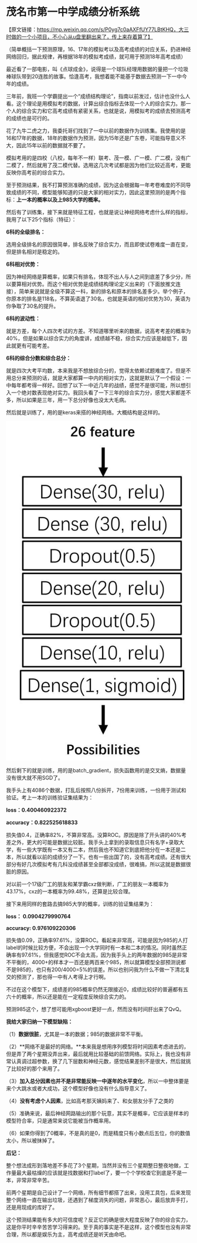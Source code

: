 # 茂名市第一中学成绩分析系统

【原文链接：https://mp.weixin.qq.com/s/P0yg7c0aAXFfUY77LBtKHQ，大三时做的一个小项目，不小心从u盘里翻出来了，传上来存着算了】

（简单概括一下预测原理，16、17年的模拟考以及高考成绩的对应关系，扔进神经网络回归，据此规律，再根据18年的模拟考成绩，就可用于预测18年高考成绩）

最近看了一部电影，叫《点球成金》，说得是一个球队经理用数据的量把一个垃圾棒球队带到20连胜的故事。恰逢高考，我想着能不能基于数据去预测一下一中今年的成绩。

三年前，我班一个学霸提出一个“成绩结构理论”，指南以前发过，估计也没什么人看。这个理论是用模拟考的数据，计算出综合指标去体现一个人的综合实力。那一个人的综合实力和它高考成绩有紧密关系，也就是说，用模拟考的成绩去预测高考的成绩也是可行的。

花了九牛二虎之力，我委托哥们找到了一中以前的数据作为训练集。我使用的是16和17年的数据，18年的数据作为预测，因为15年还是广东卷，可能指导意义不大，因此15年以前的数据就不要了。

模拟考用的是四校（八校，每年不一样）联考、茂一模、广一模、广二模，没有广二模了，然后就用了茂二模代替。选用这几次考试都是因为他们比较近高考，更能反映你高考前的综合实力。

至于预测结果，我不打算预测准确的成绩，因为这会根据每一年考卷难度的不同导致成绩的不同，模型能够知道的只是大家的相对实力，因此这里预测的是两个指标：**上一本的概率以及上985大学的概率。**

然后有了训练集，接下来就是特征工程，也就是说让神经网络考虑什么样的指标，我用了以下25个指标（特征）：

**6科的全级排名：**

选用全级排名的原因很简单，排名反映了综合实力，而且即使试卷难度一直在变，但是排名相对是稳定的。

**6科相对优势：**

因为神经网络是算概率，如果只有排名，体现不出人与人之间到底差了多少分，所以要算相对优势。而这个相对优势是成绩结构理论定义出来的（下面放推文连接），简单来说就是全级不算这一科，新的排名和原本的排名差多少。举个例子，你原本的排名是118名，不算英语退了30名，也就是英语的相对优势为30，英语为你争取了30名的提升。

**6科的波动性：**

就是方差，每个人四次考试的方差。不知道哪里听来的数据，说高考考差的概率为40%，但是如果以综合实力的角度讲，成绩越不稳，综合实力应该是越低下，因此就更有可能考差。

**6科的综合分数和综合总分：**

就是四次大考平均数，本来我是不想放综合分的，觉得太依赖试题难度了。但是不用总分来预测的话，就是大家都算一中内的相对实力，这就是默认了一个假设：一中每年都考得一样好。回想了以下一中近几年的战绩，感觉不是很可能，所以想引入一个绝对数表现绝对实力。我回头看了一下三年的综合实力分，感觉大家都差不多，所以如果是三年，用一下总分好像也没太大毛病。

然后就是训练了，用的是keras来搭的神经网络。大概结构是这样的。

![network](network.jpg)

然后剩下的就是训练，用的是batch_gradient，损失函数用的是交叉熵，数据量没有很大就不用SGD了。

我手头上有4086个数据，打乱后按照八份拆开，7份用来训练，一份用于测试和验证。考上一本的训练验证集结果为：

**loss：0.400460922372**

**accuracy：0.822525618833**



损失值0.4，正确率82%，不算非常高。没算ROC。原因是除了开头讲的40%考差之外，更大的可能是数据比较脏。我手头上拿到的录取信息只有名字+录取大学，有一些大学既有一本又有二本，然后我也不知道它到底把他分在一本还是二本，所以就看以前的成绩分了一下。也有一些出国了的，没有高考成绩。还有很大部分有好几次模拟考有几科没成绩甚至全部都没成绩，很难搞，所以这就是数据很脏的原因。

对以前一个17级广工的朋友和某学霸cxz做判断，广工的朋友一本概率为43.17%，cxz的一本概率为99.48%，还算是比较合理。



接下来用同样的套路去搞985大学的概率，训练的验证集结果为：

**loss： 0.0904279990764**

**accuracy: 0.976109220306**



损失值0.09，正确率97.61%，没算ROC。看起来非常高，可能是因为985的人打label的时候比较方便，不会出现一个大学同时有一本和二本的情况。同时虽然正确率有97.61%，但我感觉ROC不会太高，因为我手头上的两年数据的985是非常不平衡的，4000+的样本才一百还是两百来个985，所以就算模型全部预测说都不是985的，也只有200/4000=5%的误差。所以也别问我为什么不做一下清北复交的预测了，那也得一中有人考得上才行啊。

不过在这个模型下，成绩差的985概率仍然无限接近0，成绩比较好的普遍都有五六十的概率，所以还是能在一定程度反映综合实力的。

预测985这个，想了想可能用xgboost更好一点，然而没有时间肝出来了QvQ。



**我给大家归纳一下模型缺陷：**

（1）**数据很脏**，尤其是一本的数据；985的数据非常不平衡。

（2）**网络不是最好的网络。**本来我是想用序列模型将时间因素考虑进去的，但是弄了两个星期没弄出来，最后就用比较基础的前馈网络。实际上，我也没有非常认真调过超参数，换了几下层数和神经元数，感觉结果差别不是很大，然后就挑了比较好的那个来用了。

（3）**加入总分因素也并不是非常能反映一中逐年的水平变化**，所以一中整体要是来个大跳水或者大成功，这个模型好像也没有什么指导意义了。

（4）**没有考虑个人因素**，比如高考那天姨妈来了、和女朋友分手了之类的

（5）准确来说，最后神经网路输出的那个玩意，其实不是概率，它应该是样本的模型符合率，只是通常来说它能被当作概率用。

（6）如果你得到了0概率，不是真的是0，而是精度只有小数点后五位，你的数值太小，所以被抹掉了。



**后记：**

整个想法成形到落地差不多花了3个星期，当然并没有三个星期整日整夜地做，工作量最大最枯燥的应该就是找数据和打label了，要一个个学校查它到底是不是一本，非常非常辛苦。

前两个星期是自己设计了一个网络，所有细节都搭了出来，没用工具包，后来发现整个网络一直在输出垃圾，还遇到了梯度消失的问题，非常恶心，最后放弃手打，还是用现成的库好了。

这个预测结果能有多大的可信度呢？反正它的确是很大程度反映了你的综合实力，这是你平时辛辛苦苦学习得来的。至于真的事实是不是这样，这个模型也没有非常合理，所以都是娱乐为主，高考成绩还是听天由命吧。
